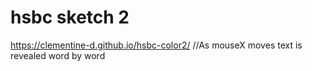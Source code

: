 # hsbc sketch 2
https://clementine-d.github.io/hsbc-color2/
//As mouseX moves text is revealed word by word
